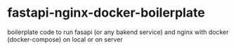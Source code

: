 # fastapi-nginx-docker-boilerplate
boilerplate code to run fasapi (or any bakend service) and nginx with docker (docker-compose) on local or on server
